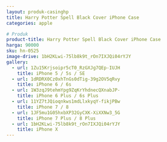 ```yaml
---
layout: produk-casinghp
title: Harry Potter Spell Black Cover iPhone Case
categories: apple

# Produk
product-title: Harry Potter Spell Black Cover iPhone Case
harga: 90000
sku: hn-0525
image-drive: 1bH2KLwi-75lb8k9t_rOn7IXJQi04rYJY
gallery:
  - url: 1Zu15Krjsoipr5cT0_RzGXJg7QEp-IUJH
    title: iPhone 5 / 5s / SE
  - url: 1dRDRX0Cz0xhTnGs0dTig-39g2OV5qRvy
    title: iPhone 6 / 6s
  - url: 1W3zqJ9tehmYpg9ZqKrYhdnecQXnabJP-
    title: iPhone 6 Plus / 6s Plus
  - url: 11YZ7tJQioqnkws1mdLlxkyqY-fikjPBw
    title: iPhone 7 / 8
  - url: 1JF5mu1G05hxbXP32GyCXK-XiXXNw3_5G
    title: iPhone 7 Plus / 8 Plus
  - url: 1bH2KLwi-75lb8k9t_rOn7IXJQi04rYJY
    title: iPhone X
---
```

